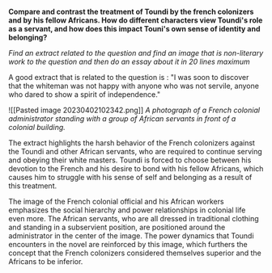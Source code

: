 
**Compare and contrast the treatment of Toundi by the french colonizers and by his fellow Africans. How do different characters view Toundi's role as a servant, and how does this impact Touni's own sense of identity and belonging?** 

*Find an extract related to the question and find an image that is non-literary work to the question and then do an essay about it in 20 lines maximum*

A good extract that is related to the question is : "I was soon to discover that the whiteman was not happy with anyone who was not servile, anyone who dared to show a spirit of independence."

![[Pasted image 20230402102342.png]]
*A photograph of a French colonial administrator standing with a group of African servants in front of a colonial building.*

The extract highlights the harsh behavior of the French colonizers  against the Toundi and other African servants, who are required to continue serving and obeying their white masters. Toundi is forced to choose between his devotion to the French and his desire to bond with his fellow Africans, which causes him to struggle with his sense of self and belonging as a result of this treatment. 

The image of the French colonial official and his African workers emphasizes the social hierarchy and power relationships in colonial life even more. The African servants, who are all dressed in traditional clothing and standing in a subservient position, are positioned around the administrator in the center of the image. The power dynamics that Toundi encounters in the novel are reinforced by this image, which furthers the concept that the French colonizers considered themselves superior and the Africans to be inferior.


